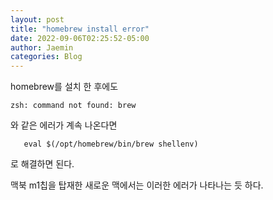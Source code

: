 ```yaml
---
layout: post
title: "homebrew install error"
date: 2022-09-06T02:25:52-05:00
author: Jaemin
categories: Blog
---
```


homebrew를 설치 한 후에도 
```
zsh: command not found: brew
```
와 같은 에러가 계속 나온다면

```
   eval $(/opt/homebrew/bin/brew shellenv)
```
로 해결하면 된다.

맥북 m1칩을 탑재한 새로운 맥에서는 이러한 에러가 나타나는 듯 하다.